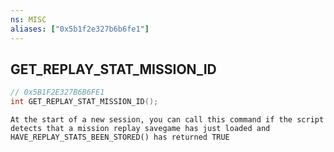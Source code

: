 ```yaml
---
ns: MISC
aliases: ["0x5b1f2e327b6b6fe1"]
---
```

## GET_REPLAY_STAT_MISSION_ID

```c
// 0x5B1F2E327B6B6FE1
int GET_REPLAY_STAT_MISSION_ID();
```

```
At the start of a new session, you can call this command if the script detects that a mission replay savegame has just loaded and HAVE_REPLAY_STATS_BEEN_STORED() has returned TRUE
```

